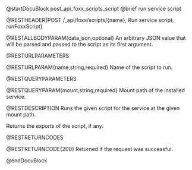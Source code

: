 @startDocuBlock post_api_foxx_scripts_script
@brief run service script

@RESTHEADER{POST /_api/foxx/scripts/{name}, Run service script, runFoxxScript}

@RESTALLBODYPARAM{data,json,optional}
An arbitrary JSON value that will be parsed and passed to the
script as its first argument.

@RESTURLPARAMETERS

@RESTURLPARAM{name,string,required}
Name of the script to run.

@RESTQUERYPARAMETERS

@RESTQUERYPARAM{mount,string,required}
Mount path of the installed service.

@RESTDESCRIPTION
Runs the given script for the service at the given mount path.

Returns the exports of the script, if any.

@RESTRETURNCODES

@RESTRETURNCODE{200}
Returned if the request was successful.

@endDocuBlock
